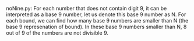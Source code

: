 noNine.py: For each number that does not contain digit 9, it can be interpreted as a base 9 number, let us denote this base 9 number as N. For each bound, we can find how many base 9 numbers are smaller than N (the base 9 represenation of bound). In these base 9 numbers smaller than N, 8 out of 9 of the numbers are not divisible 9. 
